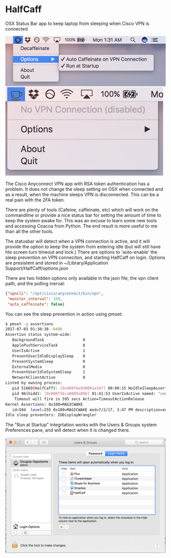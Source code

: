 # HalfCaff
OSX Status Bar app to keep laptop from sleeping when Cisco VPN is connected

![screen shot 1](media/ss1.png "screen shot 1") ![screen shot 2](media/ss2.png "screen shot 2")


The Cisco Anyconnect VPN app with RSA token authentication has a problem. 
It does not change the sleep setting on OSX when connected and as a result, when the machine sleeps
VPN is disconnected. This can be a real pain with the 2FA token.

There are plenty of tools (Cafeine, caffeinate, etc) which will work on the commandline or provide a nice status bar
for setting the amount of time to keep the system awake for. This was an excuse to learn some new tools and accessing Coacoa
from Python. The end result is more useful to me than all the other tools.

The statusbar will detect when a VPN connection is active, and it will provide the option to keep the system from entering
idle (but will still have hte screen turn timeout and lock.) There are options to 'auto-enable' the sleep prevention on VPN
conneciton, and starting HalfCaff on login. Options are presistent and stored in 
~/Library/Application Support/HalfCaff/options.json

There are two hidden options only available in the json file, the vpn client path, and the polling inerval:

```json
{"vpncli": "/opt/cisco/anyconnect/bin/vpn", 
 "monitor_interval": 150, 
 "auto_caffeinate": false}
```

You can see the sleep prevention in action using pmset:

```bash
$ pmset -g assertions
2017-07-03 01:38:38 -0400 
Assertion status system-wide:
   BackgroundTask                 0
   ApplePushServiceTask           0
   UserIsActive                   1
   PreventUserIdleDisplaySleep    0
   PreventSystemSleep             0
   ExternalMedia                  0
   PreventUserIdleSystemSleep     1
   NetworkClientActive            0
Listed by owning process:
   pid 51669(HalfCaff): [0x000f6e9d0001a347] 00:00:15 NoIdleSleepAssertion named: "HalfCaff - VPN live connection" 
   pid 96(hidd): [0x000f56ca0009a096] 01:41:53 UserIsActive named: "com.apple.iohideventsystem.queue.tickle.4295159470.11" 
	Timeout will fire in 595 secs Action=TimeoutActionRelease
Kernel Assertions: 0x100=MAGICWAKE
   id=504  level=255 0x100=MAGICWAKE mod=7/2/17, 3:47 PM description=en0 owner=en0
Idle sleep preventers: IODisplayWrangler
```

The "Run at Startup" integrtation works with the Users & Groups system Preferences pane, and will detect when it is changed there.

![screen shot 3](media/ss3.png "screen shot 3")

